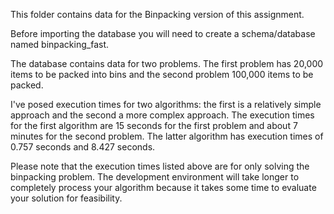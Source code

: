 This folder contains data for the Binpacking version of this assignment.

Before importing the database you will need to create a schema/database named binpacking_fast.

The database contains data for two problems.  The first problem has 20,000 items to be packed into bins and the second problem 100,000 items to be packed.   

I've posed execution times for two algorithms: the first is a relatively simple approach and the second a more complex approach.  The execution times for the first algorithm are 15 seconds for the first problem and about 7 minutes for the second problem.  The latter algorithm has execution times of 0.757 seconds and 8.427 seconds.

Please note that the execution times listed above are for only solving the binpacking problem.  The development environment will take longer to completely process your algorithm because it takes some time to evaluate your solution for feasibility.

